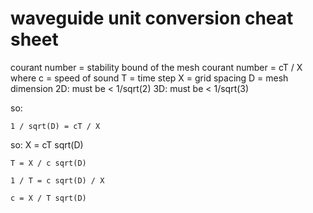 waveguide unit conversion cheat sheet
=====================================

courant number = stability bound of the mesh
courant number = cT / X
    where
        c = speed of sound
        T = time step
        X = grid spacing
        D = mesh dimension
    2D: must be < 1/sqrt(2)
    3D: must be < 1/sqrt(3)

so:

    1 / sqrt(D) = cT / X

so:
    X = cT sqrt(D)

    T = X / c sqrt(D)

    1 / T = c sqrt(D) / X

    c = X / T sqrt(D)
